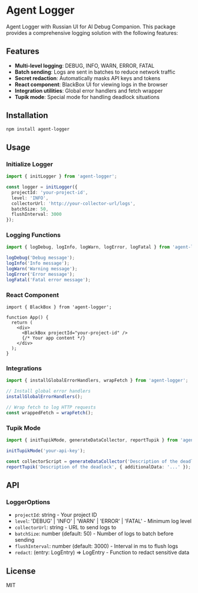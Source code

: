 # Agent Logger

Agent Logger with Russian UI for AI Debug Companion. This package provides a comprehensive logging solution with the following features:

## Features

- **Multi-level logging**: DEBUG, INFO, WARN, ERROR, FATAL
- **Batch sending**: Logs are sent in batches to reduce network traffic
- **Secret redaction**: Automatically masks API keys and tokens
- **React component**: BlackBox UI for viewing logs in the browser
- **Integration utilities**: Global error handlers and fetch wrapper
- **Tupik mode**: Special mode for handling deadlock situations

## Installation

```bash
npm install agent-logger
```

## Usage

### Initialize Logger

```typescript
import { initLogger } from 'agent-logger';

const logger = initLogger({
  projectId: 'your-project-id',
  level: 'INFO',
  collectorUrl: 'http://your-collector-url/logs',
  batchSize: 50,
  flushInterval: 3000
});
```

### Logging Functions

```typescript
import { logDebug, logInfo, logWarn, logError, logFatal } from 'agent-logger';

logDebug('Debug message');
logInfo('Info message');
logWarn('Warning message');
logError('Error message');
logFatal('Fatal error message');
```

### React Component

```tsx
import { BlackBox } from 'agent-logger';

function App() {
  return (
    <div>
      <BlackBox projectId="your-project-id" />
      {/* Your app content */}
    </div>
  );
}
```

### Integrations

```typescript
import { installGlobalErrorHandlers, wrapFetch } from 'agent-logger';

// Install global error handlers
installGlobalErrorHandlers();

// Wrap fetch to log HTTP requests
const wrappedFetch = wrapFetch();
```

### Tupik Mode

```typescript
import { initTupikMode, generateDataCollector, reportTupik } from 'agent-logger';

initTupikMode('your-api-key');

const collectorScript = generateDataCollector('Description of the deadlock', '/project/root');
reportTupik('Description of the deadlock', { additionalData: '...' });
```

## API

### LoggerOptions

- `projectId`: string - Your project ID
- `level`: 'DEBUG' | 'INFO' | 'WARN' | 'ERROR' | 'FATAL' - Minimum log level
- `collectorUrl`: string - URL to send logs to
- `batchSize`: number (default: 50) - Number of logs to batch before sending
- `flushInterval`: number (default: 3000) - Interval in ms to flush logs
- `redact`: (entry: LogEntry) => LogEntry - Function to redact sensitive data

## License

MIT